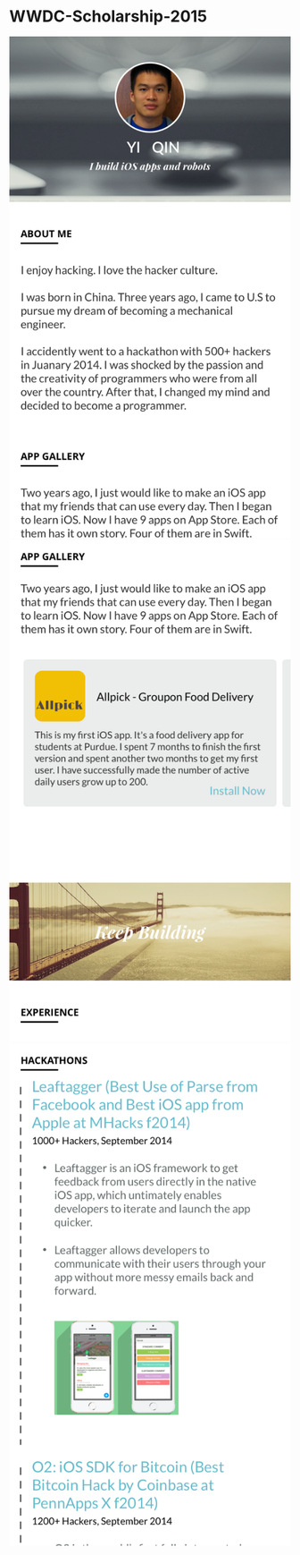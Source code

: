 # WWDC-Scholarship-2015

![Alt text](/Screenshots/screenshot1.png?=250x "Optional Title")
![Alt text](/Screenshots/screenshot2.png?=250x "Optional Title")
![Alt text](/Screenshots/screenshot3.png?=250x "Optional Title")
